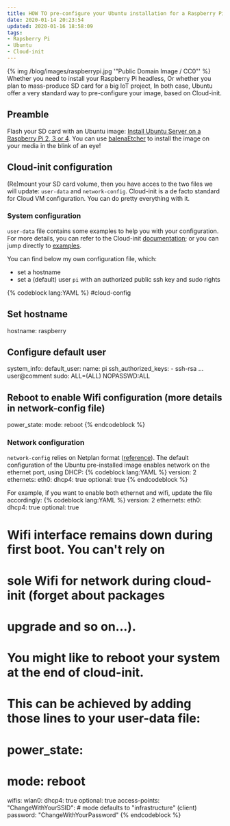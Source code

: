 ```yaml
---
title: HOW TO pre-configure your Ubuntu installation for a Raspberry Pi
date: 2020-01-14 20:23:54
updated: 2020-01-16 18:58:09
tags:
- Rapsberry Pi
- Ubuntu
- Cloud-init
---
```

{% img /blog/images/raspberrypi.jpg '"Public Domain Image / CC0"' %}
Whether you need to install your Raspberry Pi headless,
Or whether you plan to mass-produce SD card for a big IoT project,
In both case, Ubuntu offer a very standard way to pre-configure your image, based on Cloud-init.
<!-- more -->

## Preamble
Flash your SD card with an Ubuntu image: [Install Ubuntu Server on a Raspberry Pi 2, 3 or 4](https://ubuntu.com/download/raspberry-pi). You can use [balenaEtcher](https://www.balena.io/etcher/) to install the image on your media in the blink of an eye!

## Cloud-init configuration
(Re)mount your SD card volume, then you have acces to the two files we will update: `user-data` and `network-config`. Cloud-init is a de facto standard for Cloud VM configuration. You can do pretty everything with it.

### System configuration
`user-data` file contains some examples to help you with your configuration. For more details, you can refer to the Cloud-init [documentation](https://cloudinit.readthedocs.io/en/latest/index.html); or you can jump directly to [examples](https://cloudinit.readthedocs.io/en/latest/topics/examples.html).

You can find below my own configuration file, which:
- set a hostname
- set a (default) user `pi` with an authorized public ssh key and sudo rights

{% codeblock lang:YAML %}
#cloud-config

## Set hostname
hostname: raspberry

## Configure default user
system_info:
  default_user:
    name: pi
    ssh_authorized_keys:
      - ssh-rsa ... user@comment
    sudo: ALL=(ALL) NOPASSWD:ALL

## Reboot to enable Wifi configuration (more details in network-config file)
power_state:
 mode: reboot
{% endcodeblock %}

### Network configuration
`network-config` relies on Netplan format ([reference](https://netplan.io/reference)).
The default configuration of the Ubuntu pre-installed image enables network on the ethernet port, using DHCP:
{% codeblock lang:YAML %}
version: 2
ethernets:
  eth0:
    dhcp4: true
    optional: true
{% endcodeblock %}

For example, if you want to enable both ethernet and wifi, update the file accordingly:
{% codeblock lang:YAML %}
version: 2
ethernets:
  eth0:
    dhcp4: true
    optional: true

# Wifi interface remains down during first boot. You can't rely on
# sole Wifi for network during cloud-init (forget about packages
# upgrade and so on...).
# You might like to reboot your system at the end of cloud-init.
# This can be achieved by adding those lines to your user-data file:
# power_state:
#   mode: reboot
wifis:
  wlan0:
    dhcp4: true
    optional: true
    access-points:
      "ChangeWithYourSSID":
        # mode defaults to "infrastructure" (client)
        password: "ChangeWithYourPassword"
{% endcodeblock %}
